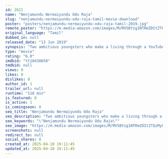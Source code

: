 ```yaml
---
id: 2621
name: "Nenjamundu Nermaiyundu Odu Raja"
slug: "nenjamundu-nermaiyundu-odu-raja-tamil-movie-download"
poster: "posters/nenjamundu-nermaiyundu-odu-raja-tamil-2019.jpg"
remote_poster: "https://m.media-amazon.com/images/M/MV5BYzg1NTRmZDItZTQzMy00N2MxLWE5ZGMtYzg5ZDc3NzU1MmFhXkEyXkFqcGdeQXVyMzYxOTQ3MDg@._V1_SX300.jpg"
original_language: "Tamil"
dubbed_in: null
released_date: "13 Jun 2019"
synopsis: "Two ambitious youngsters who make a living through a YouTube channel agree to perform a few tasks for a businessman when the latter offers them huge money."
type: "movie"
rating: "6.0"
imdbid: "tt10438658"
tmdbid: null
views: 0
likes: 0
dislikes: 0
author_id: 1
trailer_url: null
runtime: "118 min"
is_featured: 0
is_active: 1
is_comingsoon: 0
seo_title: "Nenjamundu Nermaiyundu Odu Raja"
seo_description: "Two ambitious youngsters who make a living through a YouTube channel agree to perform a few tasks for a businessman when the latter offers them huge money."
seo_keywords: "\"Nenjamundu Nermaiyundu Odu Raja\""
seo_image: "https://m.media-amazon.com/images/M/MV5BYzg1NTRmZDItZTQzMy00N2MxLWE5ZGMtYzg5ZDc3NzU1MmFhXkEyXkFqcGdeQXVyMzYxOTQ3MDg@._V1_SX300.jpg"
screenshots: null
redirect_to: null
social_shares: 0
created_at: 2025-04-10 19:11:45
updated_at: 2025-04-10 19:11:45
---
```


